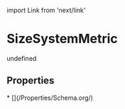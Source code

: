 import Link from 'next/link'
# SizeSystemMetric

undefined

## Properties

<Grid>
* [](/Properties/Schema.org/)

</Grid>

